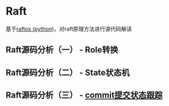 # Raft
基于[raftos (python)](https://github.com/zhebrak/raftos)，对raft原理方法进行源代码解读
## Raft源码分析（一） - Role转换
## Raft源码分析（二） - State状态机
## Raft源码分析（三） - [commit提交状态跟踪](https://timequark.github.io/raft/lastapplied-commitindex)
